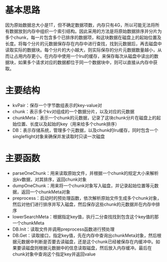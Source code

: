 # 基本思路
因为原始数据总大小是1T，但不确定数据项数，内存只有4G，所以可能无法将所有数据放到内存中组织一个索引结构。因此采用的方法是将原始数据排序并分片为多个chunk，每一片包含多个已排序的数据项，和这块数据在磁盘上的起始位置及长度。将每个分片的元数据保存存在内存中进行查找，找到元数据后，再去磁盘中读取实际的数据块。每个分片的大小越大，则实际保存的分片元数据数量越小，从而让占用内存更小。在内存中使用一个lru的缓存，来保存每次从磁盘中读出的数据块，如果多个请求对应的数据都位于同一个数据块中，则可以直接从内存中获取。

# 主要结构
* kvPair：保存一个字节数组表示的key-value对
* chunk：表示多个kv对组成的一个数据分片，以及对应的元数据
* chunkMeta：表示一个chunk的元数据，记录了这块chunk分片在磁盘上的起始位置、长度以及起始的key（用来给多个chunk排序）
* DB：表示存储系统，管理多个元数据，以及chunk的lru缓存，同时包含一个singleflight对象来确保并发读取时只读一次磁盘

# 主要函数
* parseOneChunk：用来读取原始文件，并根据一个chunk的规定大小来解析出kv数据，对其排序，返回chunk对象
* dumpOneChunk：用来将一个chunk对象写入磁盘，并记录起始位置等元数据，返回一个chunkMeta对象
* preprocess：启动时的预处理函数，依次解析原始文件生成多个chunk对象，然后对他们进行排序并写入磁盘，然后保存这些chunk的元数据并在内存中排序
* lowerSearchMeta：根据指定key值，执行二分查找找到包含这个key值的那一个chunkMeta
* DB.Init：读取文件并调用preprocess函数进行预处理
* DB.Get：读取接口，指定key值，先在内存中查询出chunkMeta对象，然后根据元数据中判断是否要去读磁盘，还是这个chunk已经被保存在内缓冲中。如果要读磁盘则根据元数据中的信息读取磁盘，然后放入内存缓冲。最后在chunk对象中查询这个指定key并返回value
